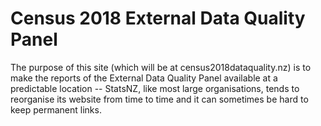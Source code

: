 # Census 2018 External Data Quality Panel

The purpose of this site (which will be at census2018dataquality.nz) is to make the reports of the External Data Quality Panel available at a predictable location -- StatsNZ, like most large organisations, tends to reorganise its website from time to time and it can sometimes be hard to keep permanent links.

